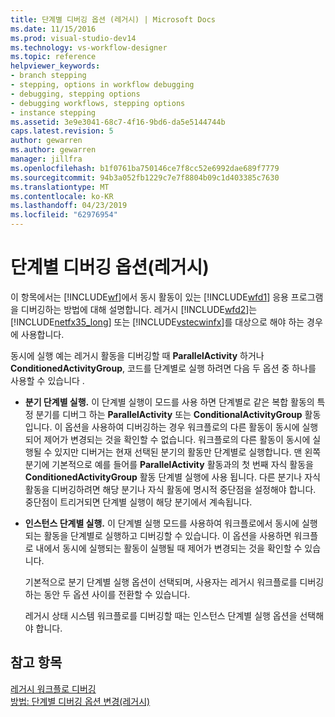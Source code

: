 ```yaml
---
title: 단계별 디버깅 옵션 (레거시) | Microsoft Docs
ms.date: 11/15/2016
ms.prod: visual-studio-dev14
ms.technology: vs-workflow-designer
ms.topic: reference
helpviewer_keywords:
- branch stepping
- stepping, options in workflow debugging
- debugging, stepping options
- debugging workflows, stepping options
- instance stepping
ms.assetid: 3e9e3041-68c7-4f16-9bd6-da5e5144744b
caps.latest.revision: 5
author: gewarren
ms.author: gewarren
manager: jillfra
ms.openlocfilehash: b1f0761ba750146ce7f8cc52e6992dae689f7779
ms.sourcegitcommit: 94b3a052fb1229c7e7f8804b09c1d403385c7630
ms.translationtype: MT
ms.contentlocale: ko-KR
ms.lasthandoff: 04/23/2019
ms.locfileid: "62976954"
---
```

# <a name="debug-stepping-options-legacy"></a>단계별 디버깅 옵션(레거시)
이 항목에서는 [!INCLUDE[wf](../includes/wf-md.md)]에서 동시 활동이 있는 [!INCLUDE[wfd1](../includes/wfd1-md.md)] 응용 프로그램을 디버깅하는 방법에 대해 설명합니다. 레거시 [!INCLUDE[wfd2](../includes/wfd2-md.md)]는 [!INCLUDE[netfx35_long](../includes/netfx35-long-md.md)] 또는 [!INCLUDE[vstecwinfx](../includes/vstecwinfx-md.md)]를 대상으로 해야 하는 경우에 사용합니다.  
  
 동시에 실행 예는 레거시 활동을 디버깅할 때 **ParallelActivity** 하거나 **ConditionedActivityGroup**, 코드를 단계별로 실행 하려면 다음 두 옵션 중 하나를 사용할 수 있습니다 .  
  
- **분기 단계별 실행.** 이 단계별 실행이 모드를 사용 하면 단계별로 같은 복합 활동의 특정 분기를 디버그 하는 **ParallelActivity** 또는 **ConditionalActivityGroup** 활동입니다. 이 옵션을 사용하여 디버깅하는 경우 워크플로의 다른 활동이 동시에 실행되어 제어가 변경되는 것을 확인할 수 없습니다. 워크플로의 다른 활동이 동시에 실행될 수 있지만 디버거는 현재 선택된 분기의 활동만 단계별로 실행합니다. 맨 왼쪽 분기에 기본적으로 예를 들어를 **ParallelActivity** 활동과의 첫 번째 자식 활동을 **ConditionedActivityGroup** 활동 단계별 실행에 사용 됩니다. 다른 분기나 자식 활동을 디버깅하려면 해당 분기나 자식 활동에 명시적 중단점을 설정해야 합니다. 중단점이 트리거되면 단계별 실행이 해당 분기에서 계속됩니다.  
  
- **인스턴스 단계별 실행.** 이 단계별 실행 모드를 사용하여 워크플로에서 동시에 실행되는 활동을 단계별로 실행하고 디버깅할 수 있습니다. 이 옵션을 사용하면 워크플로 내에서 동시에 실행되는 활동이 실행될 때 제어가 변경되는 것을 확인할 수 있습니다.  
  
  기본적으로 분기 단계별 실행 옵션이 선택되며, 사용자는 레거시 워크플로를 디버깅하는 동안 두 옵션 사이를 전환할 수 있습니다.  
  
  레거시 상태 시스템 워크플로를 디버깅할 때는 인스턴스 단계별 실행 옵션을 선택해야 합니다.  
  
## <a name="see-also"></a>참고 항목  
 [레거시 워크플로 디버깅](../workflow-designer/debugging-legacy-workflows.md)   
 [방법: 단계별 디버깅 옵션 변경(레거시)](../workflow-designer/how-to-change-the-debug-stepping-option-legacy.md)